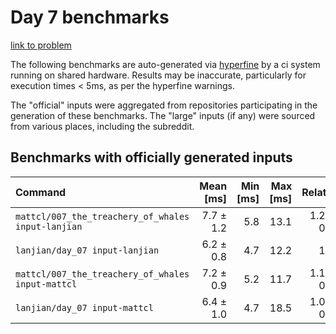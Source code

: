 # Day 7 benchmarks

[link to problem](http://adventofcode.com/2021/day/7)

The following benchmarks are auto-generated via [hyperfine](https://github.com/sharkdp/hyperfine) by a ci system running on shared hardware. Results may be inaccurate, particularly for execution times < 5ms, as per the hyperfine warnings.

The "official" inputs were aggregated from repositories participating in the generation of these benchmarks. The "large" inputs (if any) were sourced from various places, including the subreddit.

## Benchmarks with officially generated inputs
| Command | Mean [ms] | Min [ms] | Max [ms] | Relative |
|:---|---:|---:|---:|---:|
| `mattcl/007_the_treachery_of_whales input-lanjian` | 7.7 ± 1.2 | 5.8 | 13.1 | 1.26 ± 0.25 |
| `lanjian/day_07 input-lanjian` | 6.2 ± 0.8 | 4.7 | 12.2 | 1.00 |
| `mattcl/007_the_treachery_of_whales input-mattcl` | 7.2 ± 0.9 | 5.2 | 11.7 | 1.16 ± 0.22 |
| `lanjian/day_07 input-mattcl` | 6.4 ± 1.0 | 4.7 | 18.5 | 1.03 ± 0.22 |
